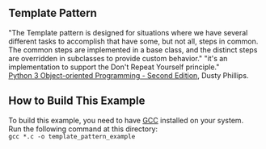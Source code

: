 ## Template Pattern

"The Template pattern is designed for situations where we have several different tasks to accomplish that have some, but not all, steps in common. The common steps are implemented in a base class, and the distinct steps are overridden in subclasses to provide custom behavior."
"it's an implementation to support the Don't Repeat Yourself principle."  
[Python 3 Object-oriented Programming - Second Edition](https://www.amazon.com/Python-Object-oriented-Programming-Building-maintainable/dp/1784398780), Dusty Phillips.

## How to Build This Example
To build this example, you need to have [GCC](https://gcc.gnu.org/) installed on your system.  
Run the following command at this directory:  
`gcc *.c -o template_pattern_example`
